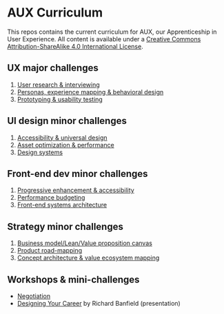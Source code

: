 # AUX Curriculum

This repos contains the current curriculum for AUX, our Apprenticeship in User Experience. All content is available under a [Creative Commons Attribution-ShareAlike 4.0 International License](http://creativecommons.org/licenses/by-sa/4.0/).

## UX major challenges

1. [User research & interviewing](1-user-research-and-interviewing.md)
2. [Personas, experience mapping & behavioral design](2-personas-experience-mapping-and-behavioral-design.md)
3. [Prototyping & usability testing](3-prototyping-and-usability-testing.md)

## UI design minor challenges

1. [Accessibility & universal design](1-accessibility-and-universal-design.md)
2. [Asset optimization & performance](2-asset-optimization-and-performance.md)
3. [Design systems](3-design-systems.md)

## Front-end dev minor challenges

1. [Progressive enhancement & accessibility](1-progressive-enhancement-and-accessibility.md)
2. [Performance budgeting](2-performance-budgeting.md)
3. [Front-end systems architecture](3-front-end-systems-architecture.md)

## Strategy minor challenges

1. [Business model/Lean/Value proposition canvas](1-business-model-lean-value-proposition-canvas.md)
2. [Product road-mapping](2-product-road-mapping.md)
3. [Concept architecture & value ecosystem mapping](3-concept-architecture-and-value-ecosystem-mapping.md)

## Workshops & mini-challenges

* [Negotiation](negotiation.md)
* [Designing Your Career](http://www.slideshare.net/rmbanfield/designing-your-career-2013) by Richard Banfield (presentation)